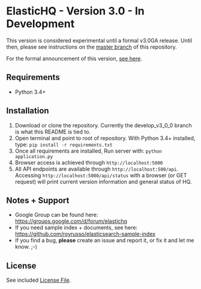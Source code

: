ElasticHQ - Version 3.0 - In Development
=========

This version is considered experimental until a formal v3.0GA release. Until then, please see instructions on the [master branch](https://github.com/ElasticHQ/elasticsearch-HQ/tree/master) of this repository.

For the formal announcement of this version, [see here](https://groups.google.com/forum/#!topic/elastichq/rZOBFNePRKg).

Requirements
------------

* Python 3.4+


Installation
------------

1. Download or clone the repository. Currently the develop_v3_0_0 branch is what this README is tied to.
2. Open terminal and point to root of repository. With Python 3.4+ installed, type: ``pip install -r requirements.txt``
3. Once all requirements are installed, Run server with: `` python application.py ``
4. Browser access is achieved through `` http://localhost:5000 ``
5. All API endpoints are available through `` http://localhost:500/api ``. Accessing `` http://localhost:5000/api/status `` with a browser (or GET request) will print current version information and general status of HQ. 

Notes + Support
------------
* Google Group can be found here: https://groups.google.com/d/forum/elastichq
* If you need sample index + documents, see here: https://github.com/royrusso/elasticsearch-sample-index
* If you find a bug, **please** create an issue and report it, or fix it and let me know. ;-)
 
License
------------
See included [License File](LICENSE.md).


